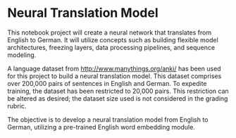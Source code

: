 # Neural Translation Model
This notebook project will create a neural network that translates from English to German. It will utilize concepts such as building flexible model architectures, freezing layers, data processing pipelines, and sequence modeling.

A language dataset from http://www.manythings.org/anki/ has been used for this project to build a neural translation model. This dataset comprises over 200,000 pairs of sentences in English and German. To expedite training, the dataset has been restricted to 20,000 pairs. This restriction can be altered as desired; the dataset size used is not considered in the grading rubric.

The objective is to develop a neural translation model from English to German, utilizing a pre-trained English word embedding module.
